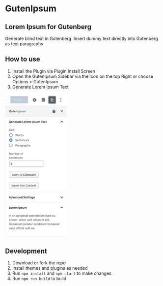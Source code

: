 # GutenIpsum
## Lorem Ipsum for Gutenberg
Generate blind text in Gutenberg.
Insert dummy text directly into Gutenberg as text paragraphs

## How to use

1. Install the Plugin via Plugin Install Screen
4. Open the GutenIpsum Sidebar via the Icon on the top Right or choose Options > GutenIpsum
5. Generate Lorem Ipsum Text

<img src="https://raw.githubusercontent.com/derweili/GutenIpsum/master/plugin-assets/screenshot-1.png" width="200">


## Development

1. Download or fork the repo
2. Install themes and plugins as needed
3. Run `npm install` and `npm start` to make changes
4. Run `npm run build` to build
